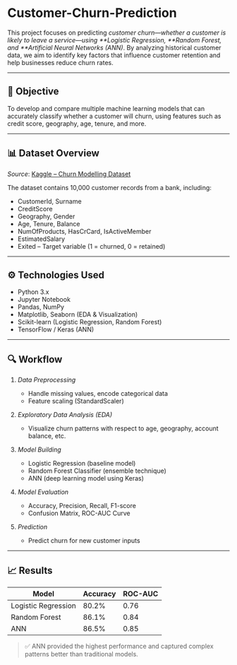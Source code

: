 # Customer-Churn-Prediction
This project focuses on predicting *customer churn—whether a customer is likely to leave a service—using **Logistic Regression, **Random Forest, and **Artificial Neural Networks (ANN)*. By analyzing historical customer data, we aim to identify key factors that influence customer retention and help businesses reduce churn rates.

---

## 📌 Objective

To develop and compare multiple machine learning models that can accurately classify whether a customer will churn, using features such as credit score, geography, age, tenure, and more.

---

## 📊 Dataset Overview

*Source*: [Kaggle – Churn Modelling Dataset](https://www.kaggle.com/datasets/shrutimechlearn/churn-modelling)

The dataset contains 10,000 customer records from a bank, including:

- CustomerId, Surname
- CreditScore
- Geography, Gender
- Age, Tenure, Balance
- NumOfProducts, HasCrCard, IsActiveMember
- EstimatedSalary
- Exited – Target variable (1 = churned, 0 = retained)

---

## ⚙ Technologies Used

- Python 3.x  
- Jupyter Notebook  
- Pandas, NumPy  
- Matplotlib, Seaborn (EDA & Visualization)  
- Scikit-learn (Logistic Regression, Random Forest)  
- TensorFlow / Keras (ANN)

---

## 🔍 Workflow

1. *Data Preprocessing*
   - Handle missing values, encode categorical data
   - Feature scaling (StandardScaler)

2. *Exploratory Data Analysis (EDA)*
   - Visualize churn patterns with respect to age, geography, account balance, etc.

3. *Model Building*
   - Logistic Regression (baseline model)
   - Random Forest Classifier (ensemble technique)
   - ANN (deep learning model using Keras)

4. *Model Evaluation*
   - Accuracy, Precision, Recall, F1-score
   - Confusion Matrix, ROC-AUC Curve

5. *Prediction*
   - Predict churn for new customer inputs

---

## 📈 Results

| Model              | Accuracy | ROC-AUC |
|-------------------|----------|---------|
| Logistic Regression | 80.2%    | 0.76    |
| Random Forest       | 86.1%    | 0.84    |
| ANN                 | 86.5%    | 0.85    |

> ✅ ANN provided the highest performance and captured complex patterns better than traditional models.
